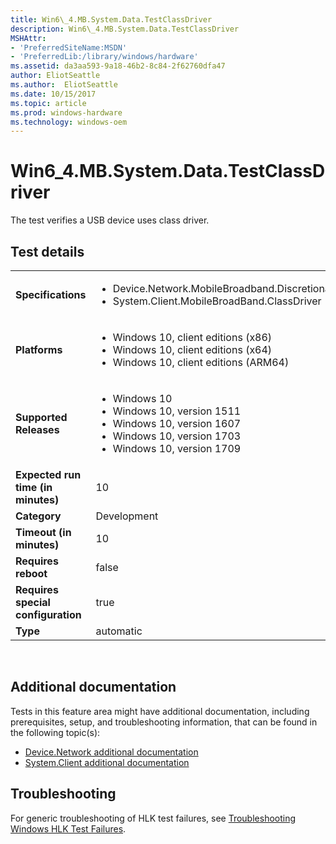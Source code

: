 ```yaml
---
title: Win6\_4.MB.System.Data.TestClassDriver
description: Win6\_4.MB.System.Data.TestClassDriver
MSHAttr:
- 'PreferredSiteName:MSDN'
- 'PreferredLib:/library/windows/hardware'
ms.assetid: da3aa593-9a18-46b2-8c84-2f62760dfa47
author: EliotSeattle
ms.author:  EliotSeattle
ms.date: 10/15/2017
ms.topic: article
ms.prod: windows-hardware
ms.technology: windows-oem
---
```


# <span id="p_hlk_test.b2b34497-2551-40c3-a42d-a3b26955551c"></span>Win6\_4.MB.System.Data.TestClassDriver


The test verifies a USB device uses class driver.

## Test details
|||
|---|---|
| **Specifications**  | <ul><li>Device.Network.MobileBroadband.Discretional</li><li>System.Client.MobileBroadBand.ClassDriver</li></ul> |  
| **Platforms**   | <ul><li>Windows 10, client editions (x86)</li><li>Windows 10, client editions (x64)</li><li>Windows 10, client editions (ARM64)</li></ul> |
| **Supported Releases** | <ul><li>Windows 10</li><li>Windows 10, version 1511</li><li>Windows 10, version 1607</li><li>Windows 10, version 1703</li><li>Windows 10, version 1709</li></ul> |
|**Expected run time (in minutes)**| 10 |
|**Category**| Development |
|**Timeout (in minutes)**| 10 |
|**Requires reboot**| false |
|**Requires special configuration**| true |
|**Type**| automatic |

 

## <span id="Additional_documentation"></span><span id="additional_documentation"></span><span id="ADDITIONAL_DOCUMENTATION"></span>Additional documentation


Tests in this feature area might have additional documentation, including prerequisites, setup, and troubleshooting information, that can be found in the following topic(s):

-   [Device.Network additional documentation](device-network-additional-documentation.md)
-   [System.Client additional documentation](system-client-additional-documentation.md)

## <span id="Troubleshooting"></span><span id="troubleshooting"></span><span id="TROUBLESHOOTING"></span>Troubleshooting


For generic troubleshooting of HLK test failures, see [Troubleshooting Windows HLK Test Failures](..\user\troubleshooting-windows-hlk-test-failures.md).

 

 







